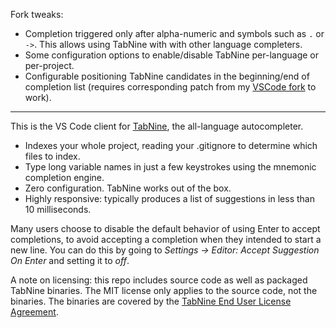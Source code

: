 Fork tweaks:
- Completion triggered only after alpha-numeric and symbols such as `.` or `->`.
  This allows using TabNine with with other language completers.
- Some configuration options to enable/disable TabNine per-language or per-project.
- Configurable positioning TabNine candidates in the beginning/end of
  completion list (requires corresponding patch from my [VSCode fork](https://github.com/sergei-dyshel/vscode) to work).

---

This is the VS Code client for [TabNine](https://tabnine.com), the all-language autocompleter.

- Indexes your whole project, reading your .gitignore to determine which files to index.
- Type long variable names in just a few keystrokes using the mnemonic completion engine.
- Zero configuration. TabNine works out of the box.
- Highly responsive: typically produces a list of suggestions in less than 10 milliseconds.

Many users choose to disable the default behavior of using Enter to accept completions, to avoid accepting a completion when they intended to start a new line. You can do this by going to _Settings → Editor: Accept Suggestion On Enter_ and setting it to _off_.

A note on licensing: this repo includes source code as well as packaged TabNine binaries. The MIT license only applies to the source code, not the binaries.  The binaries are covered by the [TabNine End User License Agreement](https://tabnine.com/eula).
